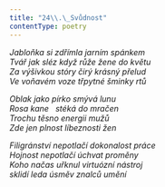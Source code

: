 ```yaml
---
title: "24\\.\_Svůdnost"
contentType: poetry
---
```


<section>

_Jabloňka si zdřímla jarním spánkem  
Tvář jak sléz když růže žene do květu  
Za výšivkou stóry čirý krásný přelud  
Ve voňavém voze třpytné šminky rtů_

</section>

<section>

_Oblak jako pírko smývá lunu  
Rosa kane   stéká do mračen  
Trochu těsno energii mužů  
Zde jen plnost líbeznosti žen_

</section>

<section>

_Filigránství nepotlačí dokonalost práce  
Hojnost nepotlačí úchvat proměny  
Koho načas uřknul virtuózní nástroj  
sklidí leda úsměv znalců umění_

</section>
